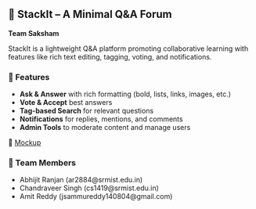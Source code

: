<h2>🚀 StackIt – A Minimal Q&amp;A Forum</h2>
<p><strong>Team Saksham</strong></p>

<p>
StackIt is a lightweight Q&amp;A platform promoting collaborative learning with features like rich text editing, tagging, voting, and notifications.
</p>

<h3>🔑 Features</h3>
<ul>
  <li><strong>Ask &amp; Answer</strong> with rich formatting (bold, lists, links, images, etc.)</li>
  <li><strong>Vote &amp; Accept</strong> best answers</li>
  <li><strong>Tag-based Search</strong> for relevant questions</li>
  <li><strong>Notifications</strong> for replies, mentions, and comments</li>
  <li><strong>Admin Tools</strong> to moderate content and manage users</li>
</ul>

<p>🔗 <a href="https://link.excalidraw.com/l/65VNwvy7c4X/8bM86GXnnUN">Mockup</a></p>

<h3>👥 Team Members</h3>
<ul>
  <li>Abhijit Ranjan (ar2884@srmist.edu.in)</li>
  <li>Chandraveer Singh (cs1419@srmist.edu.in)</li>
  <li>Amit Reddy (jsammureddy140804@gmail.com)</li>
</ul>
